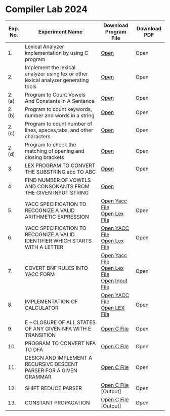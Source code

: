 # Compiler Lab 2024


| Exp. No. | Experiment Name | Download Program File | Download PDF |
| --- | --- | --- | --- |
| 1. | Lexical Analyzer implementation by using C program | [Open](https://github.com/blackpeps/compilerlab2024/blob/main/Code/EXP01/exp01_v2.c) | Open |
| 2. | Implement the lexical analyzer using lex or other lexical analyzer generating tools | [Open](https://github.com/blackpeps/compilerlab2024/blob/main/Code/EXP02/exp_02.l) | Open |
| 2. (a) | Program to Count Vowels And Constants In A Sentence | [Open](https://github.com/blackpeps/compilerlab2024/blob/main/Code/EXP02/exp02a.l) | Open |
| 2. (b) | Program to count keywords, number and words in a string | [Open](https://github.com/blackpeps/compilerlab2024/blob/main/Code/EXP02/exp02b.l) | Open |
| 2. (c) | Program to count number of lines, spaces,tabs, and other characters | [Open](https://github.com/blackpeps/compilerlab2024/blob/main/Code/EXP02/exp02c.l) | Open |
| 2. (d) | Program to check the matching of opening and closing brackets | [Open](https://github.com/blackpeps/compilerlab2024/blob/main/Code/EXP02/exp02d.l) | Open |
| 3. | LEX PROGRAM TO CONVERT THE SUBSTRING abc TO ABC | [Open](https://github.com/blackpeps/compilerlab2024/blob/main/Code/EXP03/exp03.l) | Open |
| 4. | FIND NUMBER OF VOWELS AND CONSONANTS FROM THE GIVEN INPUT STRING | [Open](https://github.com/blackpeps/compilerlab2024/blob/main/Code/EXP04/exo04.l)
| 5. | YACC SPECIFICATION TO RECOGNIZE A VALID ARITHMETIC EXPRESSION | [Open Yacc File](https://github.com/blackpeps/compilerlab2024/blob/main/Code/EXP05/exp05.y) <br /> [Open Lex File](https://github.com/blackpeps/compilerlab2024/blob/main/Code/EXP05/exp05.l) | Open |
| 6. | YACC SPECIFICATION TO RECOGNIZE A VALID IDENTIFIER WHICH STARTS WITH A LETTER | [Open YACC File](https://github.com/blackpeps/compilerlab2024/blob/main/Code/EXP06/exp06.y) <br /> [Open Lex File](https://github.com/blackpeps/compilerlab2024/blob/main/Code/EXP06/exp06.l) | Open |
| 7. | COVERT BNF RULES INTO YACC FORM | [Open Yacc File](https://github.com/blackpeps/compilerlab2024/blob/main/Code/EXP07/exp07.y) <br /> [Open Lex File](https://github.com/blackpeps/compilerlab2024/blob/main/Code/EXP07/exp07.l) <br /> [Open Input File](https://github.com/blackpeps/compilerlab2024/blob/main/Code/EXP07/test_input.txt) | Open |
| 8. | IMPLEMENTATION OF CALCULATOR | [Open YACC File](https://github.com/blackpeps/compilerlab2024/blob/main/Code/EXP08/exp08.y) <br /> [Open LEX File](https://github.com/blackpeps/compilerlab2024/blob/main/Code/EXP08/exp08.l) | Open |
| 9. | Ε – CLOSURE OF ALL STATES OF ANY GIVEN NFA WITH Ε TRANSITION | [Open C File](https://github.com/blackpeps/compilerlab2024/blob/main/Code/EXP09/exp09.c) | Open |
| 10. | PROGRAM TO CONVERT NFA TO DFA | [Open C File](https://github.com/blackpeps/compilerlab2024/blob/main/Code/EXP10/exp10.c) | Open |
| 11. | DESIGN AND IMPLEMENT A RECURSIVE DESCENT PARSER FOR A GIVEN GRAMMAR | [Open C File](https://github.com/blackpeps/compilerlab2024/blob/main/Code/EXP11/exp11.c) | Open |
| 12. | SHIFT REDUCE PARSER | [Open C File](https://github.com/blackpeps/compilerlab2024/blob/main/Code/EXP12/exp12.c) [Output] | Open |
| 13. | CONSTANT PROPAGATION | [Open C File](https://github.com/blackpeps/compilerlab2024/blob/main/Code/EXP13/exp13.c) [Output] | Open |
